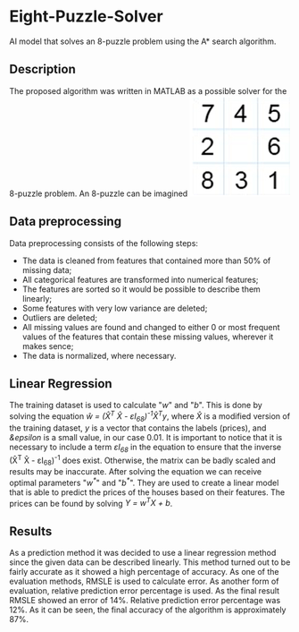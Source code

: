 # Eight-Puzzle-Solver
AI model that solves an 8-puzzle problem using the A* search algorithm.

## Description

The proposed algorithm was written in MATLAB as a possible solver for the 8-puzzle problem.
An 8-puzzle can be imagined
![8-puzzle](https://github.com/dgovor/Eight-Puzzle-Solver/blob/main/8-puzzle.jpg?raw=true)

## Data preprocessing

Data preprocessing consists of the following steps:
* The data is cleaned from features that contained more than 50% of missing data;
* All categorical features are transformed into numerical features;
* The features are sorted so it would be possible to describe them linearly;
* Some features with very low variance are deleted;
* Outliers are deleted;
* All missing values are found and changed to either 0 or most frequent values of the features that contain these missing values, wherever it makes sence;
* The data is normalized, where necessary.

## Linear Regression

The training dataset is used to calculate "_w_" and "_b_". This is done by solving the equation _w&#770; = (X&#770;<sup>T</sup> X&#770; - &epsilon;I<sub>68</sub>)<sup>-1</sup>X&#770;<sup>T</sup>y_, where _X&#770;_ is a modified version of the training dataset, _y_ is a vector that contains the labels (prices), and _&epsilon_ is a small value, in our case 0.01. It is important to notice that it is necessary to include a term _&epsilon;I<sub>68</sub>_ in the equation to ensure that the inverse (X&#770;<sup>T</sup> X&#770; - &epsilon;I<sub>68</sub>)<sup>-1</sup> does exist. Otherwise, the matrix can be badly scaled and results may be inaccurate. After solving the equation we can receive optimal parameters "_w<sup>*</sup>_" and "_b<sup>*</sup>_". They are used to create a linear model that is able to predict the prices of the houses based on their features. The prices can be found by solving _Y = w<sup>T</sup>X + b_.

## Results

As a prediction method it was decided to use a linear regression method since the given data can be described linearly. This method turned out to be fairly accurate as it showed a high percentage of accuracy. As one of the evaluation methods, RMSLE is used to calculate error. As another form of evaluation, relative prediction error percentage is used. As the final result RMSLE showed an error of 14%. Relative prediction error percentage was 12%. As it can be seen, the final accuracy of the algorithm is approximately 87%.
